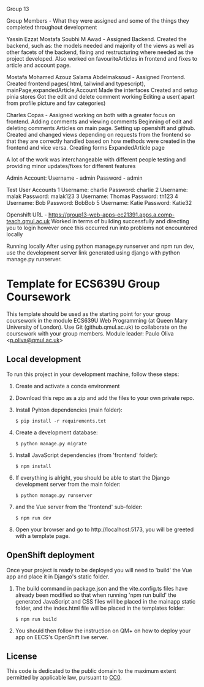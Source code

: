 Group 13

Group Members - What they were assigned and some of the things they completed throughout development

Yassin Ezzat Mostafa Soubhi M Awad - Assigned Backend. Created the backend, such as: the models needed and majority of the views as well as other facets of the backend, fixing and restructuring where needed as the project developed. Also worked on favouriteArticles in frontend and fixes to article and account page.

Mostafa Mohamed Azouz Salama Abdelmaksoud - Assigned Frontend.
Created frontend pages( html, tailwind and typescript), mainPage,expandedArticle,Account
Made the interfaces 
Created and setup pinia stores
Got the edit and delete comment working
Editing a user( apart from profile picture and fav categories)

Charles Copas - Assigned working on both with a greater focus on frontend. 
Adding comments and viewing comments
Beginning of edit and deleting comments
Articles on main page.
Setting up openshift and github.
Created and changed views depending on requests from the frontend so that they are correctly handled based on how methods were created in the frontend and vice versa. 
Creating forms
ExpandedArticle page


A lot of the work was interchangeable with different people testing and providing minor updates/fixes for different features

Admin Account:
Username - admin
Password - admin

Test User Accounts
1
Username: charlie
Password: charlie
2
Username: malak
Password: malak123
3
Username: Thomas
Password: th123
4
Username: Bob
Password: BobBob
5
Username: Katie
Password: Katie32


Openshift URL - https://group13-web-apps-ec21391.apps.a.comp-teach.qmul.ac.uk 
Worked in terms of building successfully and directing you to login however once this occurred run into problems not encountered locally

Running locally
After using python manage.py runserver and npm run dev, use the development server link generated using django with python manage.py runserver.


# Template for ECS639U Group Coursework

This template should be used as the starting point for your group coursework in the module ECS639U Web Programming (at Queen Mary University of London). Use Git (github.qmul.ac.uk) to collaborate on the coursework with your group members. Module leader: Paulo Oliva <[p.oliva@qmul.ac.uk](mailto:p.oliva@qmul.ac.uk)>

## Local development

To run this project in your development machine, follow these steps:

1. Create and activate a conda environment

2. Download this repo as a zip and add the files to your own private repo.

3. Install Pyhton dependencies (main folder):

    ```console
    $ pip install -r requirements.txt
    ```

4. Create a development database:

    ```console
    $ python manage.py migrate
    ```

5. Install JavaScript dependencies (from 'frontend' folder):

    ```console
    $ npm install
    ```

6. If everything is alright, you should be able to start the Django development server from the main folder:

    ```console
    $ python manage.py runserver
    ```

7. and the Vue server from the 'frontend' sub-folder:

    ```console
    $ npm run dev
    ```

8. Open your browser and go to http://localhost:5173, you will be greeted with a template page.

## OpenShift deployment

Once your project is ready to be deployed you will need to 'build' the Vue app and place it in Django's static folder.

1. The build command in package.json and the vite.config.ts files have already been modified so that when running 'npm run build' the generated JavaScript and CSS files will be placed in the mainapp static folder, and the index.html file will be placed in the templates folder:

    ```console
    $ npm run build
    ```

2. You should then follow the instruction on QM+ on how to deploy your app on EECS's OpenShift live server.

## License

This code is dedicated to the public domain to the maximum extent permitted by applicable law, pursuant to [CC0](http://creativecommons.org/publicdomain/zero/1.0/).
